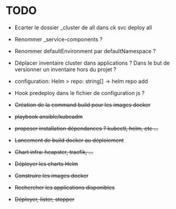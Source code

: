 # TODO

- Ecarter le dossier _cluster de all dans ck svc deploy all
- Renommer _service-components ?
- Renommer defaultEnvironment par defaultNamespace ?
- Déplacer inventaire cluster dans applications ? Dans le but de versionner un inventaire hors du projet ?
- configuration: Helm > repo: string[] -> helm repo add
- Hook predeploy dans le fichier de configuration js ?

- ~~Création de la command build pour les images docker~~
- ~~playbook ansible/kubeadm~~
- ~~proposer installation dépendances ? kubectl, helm, etc ...~~
- ~~Lancement de build docker au déploiement~~
- ~~Chart infra: heapster, traefik, ...~~
- ~~Déployer les charts Helm~~
- ~~Construire les images docker~~
- ~~Rechercher les applications disponibles~~
- ~~Déployer, lister, stopper~~
